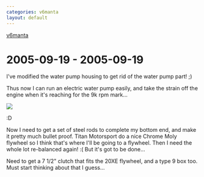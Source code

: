```yaml
---
categories: v6manta
layout: default
---
```


[v6manta](/v6manta)

# 2005-09-19 - 2005-09-19 
I've modified the water pump housing to get rid of the water pump part! ;)

Thus now I can run an electric water pump easily, and take the strain off the engine when it's reaching for the 9k rpm mark...

![](/img/v6manta/manta0078.jpg)

:D

Now I need to get a set of steel rods to complete my bottom end, and make it pretty much bullet proof. Titan Motorsport do a nice Chrome Moly flywheel so I think that's where I'll be going to a flywheel. Then I need the whole lot re-balanced again! :( But it's got to be done...

Need to get a 7 1/2&quot; clutch that fits the 20XE flywheel, and a type 9 box too. Must start thinking about that I guess...